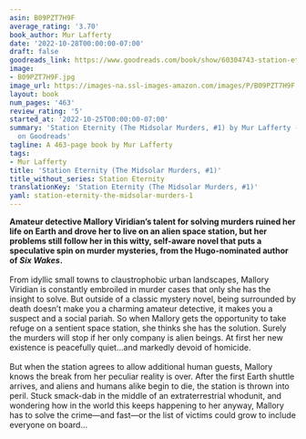 ```yaml
---
asin: B09PZT7H9F
average_rating: '3.70'
book_author: Mur Lafferty
date: '2022-10-28T00:00:00-07:00'
draft: false
goodreads_link: https://www.goodreads.com/book/show/60304743-station-eternity
image:
- B09PZT7H9F.jpg
image_url: https://images-na.ssl-images-amazon.com/images/P/B09PZT7H9F.01._SCLZZZZZZZ.jpg
layout: book
num_pages: '463'
review_rating: '5'
started_at: '2022-10-25T00:00:00-07:00'
summary: 'Station Eternity (The Midsolar Murders, #1) by Mur Lafferty - rated 3.70/5
  on Goodreads'
tagline: A 463-page book by Mur Lafferty
tags:
- Mur Lafferty
title: 'Station Eternity (The Midsolar Murders, #1)'
title_without_series: Station Eternity
translationKey: 'Station Eternity (The Midsolar Murders, #1)'
yaml: station-eternity-the-midsolar-murders-1
---
```


<b>Amateur detective Mallory Viridian’s talent for solving murders ruined her life on Earth and drove her to live on an alien space station, but her problems still follow her in this witty, self-aware novel that puts a speculative spin on murder mysteries, from the Hugo-nominated author of <i>Six Wakes</i>.</b><br /><br />From idyllic small towns to claustrophobic urban landscapes, Mallory Viridian is constantly embroiled in murder cases that only she has the insight to solve. But outside of a classic mystery novel, being surrounded by death doesn’t make you a charming amateur detective, it makes you a suspect and a social pariah. So when Mallory gets the opportunity to take refuge on a sentient space station, she thinks she has the solution. Surely the murders will stop if her only company is alien beings. At first her new existence is peacefully quiet...and markedly devoid of homicide.<br /><br />But when the station agrees to allow additional human guests, Mallory knows the break from her peculiar reality is over. After the first Earth shuttle arrives, and aliens and humans alike begin to die, the station is thrown into peril. Stuck smack-dab in the middle of an extraterrestrial whodunit, and wondering how in the world this keeps happening to her anyway, Mallory has to solve the crime—and fast—or the list of victims could grow to include everyone on board…
